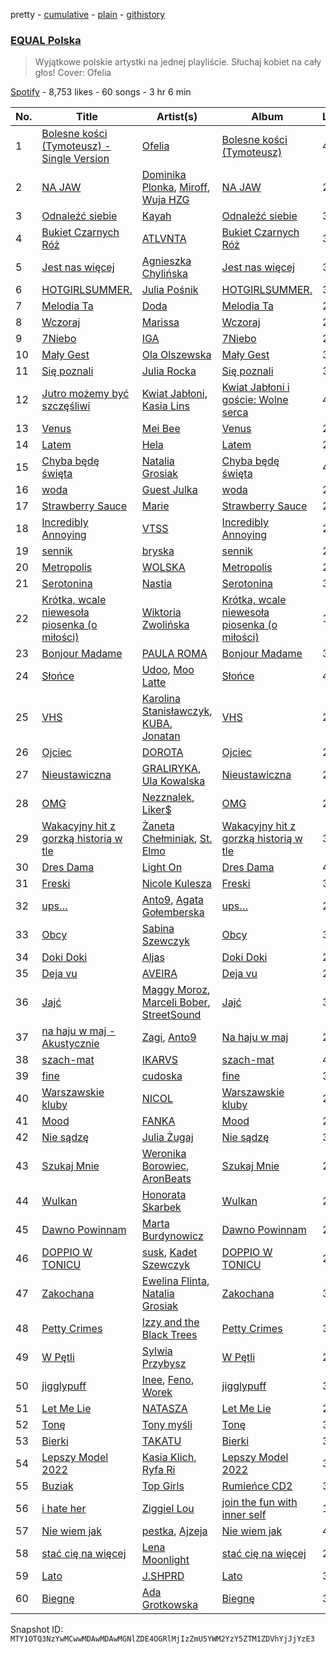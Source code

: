 pretty - [cumulative](/playlists/cumulative/37i9dQZF1DWWsiJMaq2jt5.md) - [plain](/playlists/plain/37i9dQZF1DWWsiJMaq2jt5) - [githistory](https://github.githistory.xyz/mackorone/spotify-playlist-archive/blob/main/playlists/plain/37i9dQZF1DWWsiJMaq2jt5)

### [EQUAL Polska](https://open.spotify.com/playlist/37i9dQZF1DWWsiJMaq2jt5)

> Wyjątkowe polskie artystki na jednej playliście\. Słuchaj kobiet na cały głos! Cover: Ofelia

[Spotify](https://open.spotify.com/user/spotify) - 8,753 likes - 60 songs - 3 hr 6 min

| No. | Title | Artist(s) | Album | Length |
|---|---|---|---|---|
| 1 | [Bolesne kości \(Tymoteusz\) \- Single Version](https://open.spotify.com/track/64pYruY8MqdxoZBQPOs3su) | [Ofelia](https://open.spotify.com/artist/0FbccBQBb69lfv4arbt6kX) | [Bolesne kości \(Tymoteusz\)](https://open.spotify.com/album/1GE4NgUQ16GUpgKFPOhh1M) | 4:04 |
| 2 | [NA JAW](https://open.spotify.com/track/7dabUwTb0gLl974JRHxKNC) | [Dominika Plonka](https://open.spotify.com/artist/7CyMpvAC2CTnxaZVFh9aO8), [Miroff](https://open.spotify.com/artist/6BanFN5Xaq11YYRogYOtnD), [Wuja HZG](https://open.spotify.com/artist/5fvxRg4qqtJ72QdsCOotTj) | [NA JAW](https://open.spotify.com/album/2afUIxih65L6c308R5dZ1a) | 2:45 |
| 3 | [Odnaleźć siebie](https://open.spotify.com/track/0rCWkTz53FWaAvTTZl3zBK) | [Kayah](https://open.spotify.com/artist/2v295z585SM68pluEKXKSM) | [Odnaleźć siebie](https://open.spotify.com/album/3vc7oSWO3DvytFvwx3RKvy) | 3:32 |
| 4 | [Bukiet Czarnych Róż](https://open.spotify.com/track/6smVmGWgw7nKHnyMC74ZhR) | [ATLVNTA](https://open.spotify.com/artist/0mPwQtcfSfJTDRp8WW0Qzv) | [Bukiet Czarnych Róż](https://open.spotify.com/album/17B0bdE9LYJgPyx50MEXv2) | 3:44 |
| 5 | [Jest nas więcej](https://open.spotify.com/track/3PWL1HgpfeFlO5cMeZp8Gt) | [Agnieszka Chylińska](https://open.spotify.com/artist/0CEw36eWG0dYKCXOX8eUoO) | [Jest nas więcej](https://open.spotify.com/album/4FJfl5qyr2XFk5MLoUCEt9) | 3:06 |
| 6 | [HOTGIRLSUMMER.](https://open.spotify.com/track/5zxhwjA4NUfn7TSwIW2DEB) | [Julia Pośnik](https://open.spotify.com/artist/4fCtCAiaIqqRuUiSjIYPMX) | [HOTGIRLSUMMER.](https://open.spotify.com/album/4E3VfDdNpFXy5dpaskgB28) | 3:30 |
| 7 | [Melodia Ta](https://open.spotify.com/track/6fIMo6FCV5DxV2bhqUOeJ7) | [Doda](https://open.spotify.com/artist/3Gln8Jmda3Nb94qAMPyn4A) | [Melodia Ta](https://open.spotify.com/album/0ExxMx4lyizDXB34KfAnf0) | 2:29 |
| 8 | [Wczoraj](https://open.spotify.com/track/4QcVRPBOWIL42nod3cGn0u) | [Marissa](https://open.spotify.com/artist/7lRC2ICJeiCyz2wSU6BVkH) | [Wczoraj](https://open.spotify.com/album/3C5tWyJxsBxnKHmUuyATe6) | 2:51 |
| 9 | [7Niebo](https://open.spotify.com/track/2DpcfptCc1cyqTaYJlqW0w) | [IGA](https://open.spotify.com/artist/194PQAWwypriEsRab3Ly6D) | [7Niebo](https://open.spotify.com/album/3MzjHHKYcKVvnNu6rZv5et) | 2:30 |
| 10 | [Mały Gest](https://open.spotify.com/track/4mJKS15f1KEmV5F92in2wP) | [Ola Olszewska](https://open.spotify.com/artist/1YyVozTrSIYYqKGNFzBa4b) | [Mały Gest](https://open.spotify.com/album/6OG85jJXPNbqUE75SYPYZx) | 3:27 |
| 11 | [Się poznali](https://open.spotify.com/track/55vYFMLlZfoX7pPXT0Hzza) | [Julia Rocka](https://open.spotify.com/artist/3KK1cO0sCWl01U14rS7wwN) | [Się poznali](https://open.spotify.com/album/6VDSUr36e7KSLRIc2vIY2K) | 3:13 |
| 12 | [Jutro możemy być szczęśliwi](https://open.spotify.com/track/7zIYJMuU8iF4m5Tp0yKJ3l) | [Kwiat Jabłoni](https://open.spotify.com/artist/53l3yjX8ITilPIlCRsVKEB), [Kasia Lins](https://open.spotify.com/artist/7IRnDitYnXmIpoClQ0XspK) | [Kwiat Jabłoni i goście: Wolne serca](https://open.spotify.com/album/0kA5rE2tsWsTOp6cX1gAW0) | 4:19 |
| 13 | [Venus](https://open.spotify.com/track/6QP7cdR7jvQFpKSFlTriYW) | [Mei Bee](https://open.spotify.com/artist/6MYxeBePETj6Ojx2O5BQhY) | [Venus](https://open.spotify.com/album/6vo0zWacmiG4Ou6pE5sR6E) | 2:15 |
| 14 | [Latem](https://open.spotify.com/track/2w93r3X1tajKFRx8sMnX2D) | [Hela](https://open.spotify.com/artist/6DNkBmIq2VeCP4rIOp6equ) | [Latem](https://open.spotify.com/album/5KzNcNu6IoKAjVsonZk4jm) | 2:49 |
| 15 | [Chyba będę święta](https://open.spotify.com/track/3TjlxbIiO6hpfdSqUE4AFm) | [Natalia Grosiak](https://open.spotify.com/artist/6o1HvE0HE1CZJSBIVyNcKg) | [Chyba będę święta](https://open.spotify.com/album/3NfPs9F8poTo8quQIWFkTm) | 4:00 |
| 16 | [woda](https://open.spotify.com/track/26neuQcTZWk3JuRDjGopBQ) | [Guest Julka](https://open.spotify.com/artist/7nmNPZucUmo9x6Mh5llOoZ) | [woda](https://open.spotify.com/album/1O8nv5URrylM0rwlfRdWGd) | 2:12 |
| 17 | [Strawberry Sauce](https://open.spotify.com/track/2OZnzmUdAyKuPeQlCj1JwB) | [Marie](https://open.spotify.com/artist/5o7Atiia4I0WLFuN2qAu6M) | [Strawberry Sauce](https://open.spotify.com/album/3b8h33sjluN1WtuVynlDUQ) | 2:57 |
| 18 | [Incredibly Annoying](https://open.spotify.com/track/7iHetqDyri7aXIyl69QqHG) | [VTSS](https://open.spotify.com/artist/0zo109NM3S7CqHpvlXwqEN) | [Incredibly Annoying](https://open.spotify.com/album/2EHzdOCliBlaKJWTJ7A8li) | 2:14 |
| 19 | [sennik](https://open.spotify.com/track/6t4f46qHRoyK7neziXLCdg) | [bryska](https://open.spotify.com/artist/5I8Y0U8doFLVCsSY88v4Vh) | [sennik](https://open.spotify.com/album/0MxUCrBahOohMn467rwiKl) | 2:37 |
| 20 | [Metropolis](https://open.spotify.com/track/1zCBx2QJRmxiaeJMofD06A) | [WOLSKA](https://open.spotify.com/artist/6W535X9Sk4zYwdMeXQ8LwM) | [Metropolis](https://open.spotify.com/album/1423ncpQ2BGJXp9m2rOoX4) | 2:46 |
| 21 | [Serotonina](https://open.spotify.com/track/3jjmxo9s0yvH8MGjBhq5cF) | [Nastia](https://open.spotify.com/artist/6oIfNczfkOoCFHWIdRZO88) | [Serotonina](https://open.spotify.com/album/0IrfsOyThCDb4wwBhD69gv) | 3:39 |
| 22 | [Krótka, wcale niewesoła piosenka \(o miłości\)](https://open.spotify.com/track/6tSPYoJuAzXv9Sli3I83JD) | [Wiktoria Zwolińska](https://open.spotify.com/artist/1Dyn3KxMNqGRpIEeXekqhf) | [Krótka, wcale niewesoła piosenka \(o miłości\)](https://open.spotify.com/album/0jCVQv0JLtLdqZClyeViTS) | 1:40 |
| 23 | [Bonjour Madame](https://open.spotify.com/track/2x3JaBVqAzVX24ObvuYZDB) | [PAULA ROMA](https://open.spotify.com/artist/6Sw43ZkxX0u3t4cjxlzbzs) | [Bonjour Madame](https://open.spotify.com/album/30jEIdrhc7WJfbeWaxdZL2) | 3:17 |
| 24 | [Słońce](https://open.spotify.com/track/2fxjOp42W4IL2EdHLa6QOb) | [Udoo](https://open.spotify.com/artist/4MCes2wLaA4tjXUpIdw2PE), [Moo Latte](https://open.spotify.com/artist/3gNjxcKLkMfZYKlLxn0O9F) | [Słońce](https://open.spotify.com/album/5i6q7sPlEGqvzP3IOtWYTb) | 4:13 |
| 25 | [VHS](https://open.spotify.com/track/4QjHzhZc8wEVG1C0E0g3I3) | [Karolina Stanisławczyk](https://open.spotify.com/artist/3vgdTroZ4H9ynPQTheek1t), [KUBA](https://open.spotify.com/artist/1bkyZDNNjgrIwr4qTtyHUW), [Jonatan](https://open.spotify.com/artist/2dLhpezBEgAELn73fiMEak) | [VHS](https://open.spotify.com/album/1T8XUaVTAUmph8kpnGMvMR) | 2:42 |
| 26 | [Ojciec](https://open.spotify.com/track/13THYRBxesvYeU0UesYnzk) | [DOROTA](https://open.spotify.com/artist/2fEs4vr7qFxwyrzmTrXxYE) | [Ojciec](https://open.spotify.com/album/6Co5yYNftl9IAL2rRyTdwH) | 2:21 |
| 27 | [Nieustawiczna](https://open.spotify.com/track/0PiKMkIMyqHgdAi9tUe4mQ) | [GRALIRYKA](https://open.spotify.com/artist/2n4AGfHkzwXOLZhY5rxXLd), [Ula Kowalska](https://open.spotify.com/artist/123wQ583hZkCUjHCfTf8Em) | [Nieustawiczna](https://open.spotify.com/album/79N6PbiHbBUO0ja6wSdBJK) | 2:09 |
| 28 | [OMG](https://open.spotify.com/track/32RLo5Om8QPsr2bzkH3Yxb) | [Nezznalek](https://open.spotify.com/artist/2jxQKdU1dKP95EzKiQBcg5), [Liker$](https://open.spotify.com/artist/1DqN8u0Zy4hbXH7vujgf8Y) | [OMG](https://open.spotify.com/album/5SYxVOSwYm1QEoXssHZfXp) | 2:45 |
| 29 | [Wakacyjny hit z gorzką historią w tle](https://open.spotify.com/track/4MNRgTFG22xKZspZF2QdlD) | [Żaneta Chełminiak](https://open.spotify.com/artist/4Lpo3zMUTdH69eWhxN3sfr), [St\. Elmo](https://open.spotify.com/artist/4Zda412x1VMIPuEAUdZ7Zy) | [Wakacyjny hit z gorzką historią w tle](https://open.spotify.com/album/777K2DV3yUeAQLnCv0qFMV) | 3:17 |
| 30 | [Dres Dama](https://open.spotify.com/track/77e0Gq8yAxDPIQjWBGjMFP) | [Light On](https://open.spotify.com/artist/28YMxwKjLqEBL5VJhEDX3y) | [Dres Dama](https://open.spotify.com/album/5FS0wSzVqIdrkCLTslobRn) | 4:11 |
| 31 | [Freski](https://open.spotify.com/track/1aJrmSUZAsse6xn9DijVWF) | [Nicole Kulesza](https://open.spotify.com/artist/6w2akRTl2UT8xdWikMr4Yy) | [Freski](https://open.spotify.com/album/4X8CAiGX5MYXqPCsDW72ll) | 3:18 |
| 32 | [ups…](https://open.spotify.com/track/4UA8bJXYo4PMfVw14nH4zH) | [Anto9](https://open.spotify.com/artist/0kG8pgFRDYXphEkcRTReNS), [Agata Gołemberska](https://open.spotify.com/artist/0THfPyD0S6A8fSNqg8ccwk) | [ups…](https://open.spotify.com/album/5d6o2jmOyvTZ03n817h8sK) | 2:59 |
| 33 | [Obcy](https://open.spotify.com/track/78N1YpE7AZMPRZU35mc5uL) | [Sabina Szewczyk](https://open.spotify.com/artist/1Ofkj69uBttIicwL9skzh6) | [Obcy](https://open.spotify.com/album/52rcNRz8dTAkdU571uk1yR) | 3:35 |
| 34 | [Doki Doki](https://open.spotify.com/track/7dmQcRzPulLmN7LR4tTk1g) | [Aljas](https://open.spotify.com/artist/6Vkhs9MXgzLQ88k1rMay1a) | [Doki Doki](https://open.spotify.com/album/2xDSiPViBCH4lQFZAQmVse) | 2:48 |
| 35 | [Deja vu](https://open.spotify.com/track/6a4qoGKehBmSlA3Ean7RpD) | [AVEIRA](https://open.spotify.com/artist/43svwgNCwnxmv3rVRadlhh) | [Deja vu](https://open.spotify.com/album/3f4aDqF7PDNzwv46vb90C1) | 2:50 |
| 36 | [Jajć](https://open.spotify.com/track/05hIMuoXnuOLcrQXyqbXAb) | [Maggy Moroz](https://open.spotify.com/artist/62z3GsLXzkKd6BEp0W9Go7), [Marceli Bober](https://open.spotify.com/artist/2UBt72ETJoNHwgIXi61LMH), [StreetSound](https://open.spotify.com/artist/1cK7RQWqqRpCYq9MWw4yEF) | [Jajć](https://open.spotify.com/album/1WO3MJKDv1rItfcIbK2cSr) | 3:30 |
| 37 | [na haju w maj \- Akustycznie](https://open.spotify.com/track/030R5ii7nbPXVW2aiT1Wwu) | [Zagi](https://open.spotify.com/artist/2fLOBc2u4ihUBpfqumia4k), [Anto9](https://open.spotify.com/artist/0kG8pgFRDYXphEkcRTReNS) | [Na haju w maj](https://open.spotify.com/album/67OpdPMzvwSNVQNx6vHpV8) | 2:59 |
| 38 | [szach\-mat](https://open.spotify.com/track/6BYP7oHa1mMgZ2brUcAZNE) | [IKARVS](https://open.spotify.com/artist/2nIhOTkDDboRX6RsNMg8wg) | [szach\-mat](https://open.spotify.com/album/6l7Z9Mq59T3fx1mzdKrMND) | 4:23 |
| 39 | [fine](https://open.spotify.com/track/60nf6R2O7poaPBCGcygsdy) | [cudoska](https://open.spotify.com/artist/0QNMhKZVc7yO9HjBkiE2oK) | [fine](https://open.spotify.com/album/4UzWXKtD0qfTjsS4XEY3OI) | 3:36 |
| 40 | [Warszawskie kluby](https://open.spotify.com/track/3OhLqItVfLXCGyARoNpXvO) | [NICOL](https://open.spotify.com/artist/21T4JIxAwN0MhowdkrNa63) | [Warszawskie kluby](https://open.spotify.com/album/5SYtQ3VGpdroXZSwzi4hmM) | 2:47 |
| 41 | [Mood](https://open.spotify.com/track/0pvQQOLHp5u9XwdTvSS8lT) | [FANKA](https://open.spotify.com/artist/5wUmzMcZxXPMi2qpddL0wg) | [Mood](https://open.spotify.com/album/2FODQFjV9odMTMwssCCH58) | 2:14 |
| 42 | [Nie sądzę](https://open.spotify.com/track/3S4hdjkCPjAsoJoRK5iazf) | [Julia Żugaj](https://open.spotify.com/artist/77ie7EUxZYh8rjBIUC76S1) | [Nie sądzę](https://open.spotify.com/album/5M06LaCDEvZ69bc8z3iF1X) | 3:28 |
| 43 | [Szukaj Mnie](https://open.spotify.com/track/64zZCxKjNHgDz9tC7gcWHV) | [Weronika Borowiec](https://open.spotify.com/artist/3H7MczsYp9tx6jskw9kodx), [AronBeats](https://open.spotify.com/artist/5v455njudD1baLI5cX1YqJ) | [Szukaj Mnie](https://open.spotify.com/album/1MehSb0EVySGlfdQ5EkWhs) | 2:41 |
| 44 | [Wulkan](https://open.spotify.com/track/0Q592uohkiaveTEjthRQdT) | [Honorata Skarbek](https://open.spotify.com/artist/05Fgqq7GfWeNol1TR5H3og) | [Wulkan](https://open.spotify.com/album/0GghYQkbzErX25aY333Zd2) | 2:37 |
| 45 | [Dawno Powinnam](https://open.spotify.com/track/6QUAY1emwwu4L3kFnjNVdG) | [Marta Burdynowicz](https://open.spotify.com/artist/0Ru3wtDZiezfG5SMQ89XDW) | [Dawno Powinnam](https://open.spotify.com/album/0wzGuRf3zZ4xiyX3RXn6ca) | 2:44 |
| 46 | [DOPPIO W TONICU](https://open.spotify.com/track/1QEEWL94yR2RXsYjuk2Jsa) | [susk](https://open.spotify.com/artist/0b2xjUWoDTDaDbr4fNqGtc), [Kadet Szewczyk](https://open.spotify.com/artist/48HTPxSVqryk1A8yEWvoad) | [DOPPIO W TONICU](https://open.spotify.com/album/1swmfZJnR7BJGbB4Xphmxu) | 2:46 |
| 47 | [Zakochana](https://open.spotify.com/track/3Oe9lP4OHLLZ1ao5hyWNVx) | [Ewelina Flinta](https://open.spotify.com/artist/3gd9XZQnyJXTVfLZh1BF6v), [Natalia Grosiak](https://open.spotify.com/artist/6o1HvE0HE1CZJSBIVyNcKg) | [Zakochana](https://open.spotify.com/album/2O10mQFiSIq4xJ69NEk3AV) | 3:12 |
| 48 | [Petty Crimes](https://open.spotify.com/track/6RltYQ918W9soFhYZg3jXm) | [Izzy and the Black Trees](https://open.spotify.com/artist/4ovgRYo5Ud9pCee7LoD2B3) | [Petty Crimes](https://open.spotify.com/album/4LqBTgGkHsjwssXFZWMa5c) | 3:57 |
| 49 | [W Pętli](https://open.spotify.com/track/2cyQWYKqVvJkvg5rTt2IZi) | [Sylwia Przybysz](https://open.spotify.com/artist/2AIobjujCm6ktZMZeY4M09) | [W Pętli](https://open.spotify.com/album/7exkHmO4ERIIN4i4C3VlgX) | 2:32 |
| 50 | [jigglypuff](https://open.spotify.com/track/15i7xtHXfL4gRIxAu9WkmE) | [Inee](https://open.spotify.com/artist/30UBxEPvKc0CPtKeRfp6Ih), [Feno](https://open.spotify.com/artist/6KwSnGuV9Dq7GTF0WYZPJj), [Worek](https://open.spotify.com/artist/00o5eWNk5MqreQLbngsikb) | [jigglypuff](https://open.spotify.com/album/3muzklKlry1f5qDZWUSfyB) | 3:29 |
| 51 | [Let Me Lie](https://open.spotify.com/track/3zwXiTHB8BnM3HKwIK7cI0) | [NATASZA](https://open.spotify.com/artist/2XePkLP2RohvFM76UWvUUG) | [Let Me Lie](https://open.spotify.com/album/1RnZh2Mq3m4qobgSHTBTPy) | 2:45 |
| 52 | [Tonę](https://open.spotify.com/track/2CFjeHoIWSlB9z3bhphgZT) | [Tony myśli](https://open.spotify.com/artist/4PWvmllni6mTOnWJw0jMn8) | [Tonę](https://open.spotify.com/album/3xOa6mEx6WBN35WXnxS8il) | 3:32 |
| 53 | [Bierki](https://open.spotify.com/track/3YwrxmRGgy3n6yrnnFHS4k) | [TAKATU](https://open.spotify.com/artist/1EFWf3em8WtU9NJKWuX2SW) | [Bierki](https://open.spotify.com/album/2iYu82XqBhpOGtCZWkJXV7) | 3:17 |
| 54 | [Lepszy Model 2022](https://open.spotify.com/track/1GaLebpk2DxtA0hEct9FDS) | [Kasia Klich](https://open.spotify.com/artist/5uBOKfCCQlO6qrNLauUSOH), [Ryfa Ri](https://open.spotify.com/artist/5JyfwSUxEdBxi08TfV0wpo) | [Lepszy Model 2022](https://open.spotify.com/album/5HONCFrx5cyBkWSNgUlQUU) | 3:20 |
| 55 | [Buziak](https://open.spotify.com/track/3ucxOQUmBWjWYIbJGZCVzW) | [Top Girls](https://open.spotify.com/artist/7K7rRWSKUzSH1pbOMJvlc8) | [Rumieńce CD2](https://open.spotify.com/album/4XK9EkIE8BrI85Hlrdh3hQ) | 3:14 |
| 56 | [i hate her](https://open.spotify.com/track/0odbe4ylrOm4oHj5V0XQ5l) | [Ziggiel Lou](https://open.spotify.com/artist/3QiTnVbqgpS65j9BABxfiL) | [join the fun with inner self](https://open.spotify.com/album/4I3yGEsC7Q2zgh9YxTK9V7) | 1:59 |
| 57 | [Nie wiem jak](https://open.spotify.com/track/1abcLByljaWOVXqwJgpItc) | [pestka](https://open.spotify.com/artist/7jSicnYNPQym5U7FR2vw6V), [Ajzeja](https://open.spotify.com/artist/2BIjch36SUB18OSL65fIYS) | [Nie wiem jak](https://open.spotify.com/album/7EGCgbg8TSnw1iNDNQ2QPg) | 4:32 |
| 58 | [stać cię na więcej](https://open.spotify.com/track/3oXhIbkv2LP8alQB5qMCQ6) | [Lena Moonlight](https://open.spotify.com/artist/0CwqP2Mu1t4u1OzuIwHrwe) | [stać cię na więcej](https://open.spotify.com/album/1VLWuWRPMoopjVXHlhpDvt) | 2:44 |
| 59 | [Lato](https://open.spotify.com/track/3YRPnvMFb0NbTxs6KTJkRw) | [J.SHPRD](https://open.spotify.com/artist/1VoLL4nQBAbt8z8Hx48ZJY) | [Lato](https://open.spotify.com/album/6bhxIjCKRpcyhrnjJi4Zug) | 3:01 |
| 60 | [Biegnę](https://open.spotify.com/track/0burgNcA4EtD1jKJ7POUW2) | [Ada Grotkowska](https://open.spotify.com/artist/700Ge0vIiGYXVR94rTvXWU) | [Biegnę](https://open.spotify.com/album/23e3JgBs3LKTNy2ItZSwVw) | 3:30 |

Snapshot ID: `MTY1OTQ3NzYwMCwwMDAwMDAwMGNlZDE4OGRlMjIzZmU5YWM2YzY5ZTM1ZDVhYjJjYzE3`
